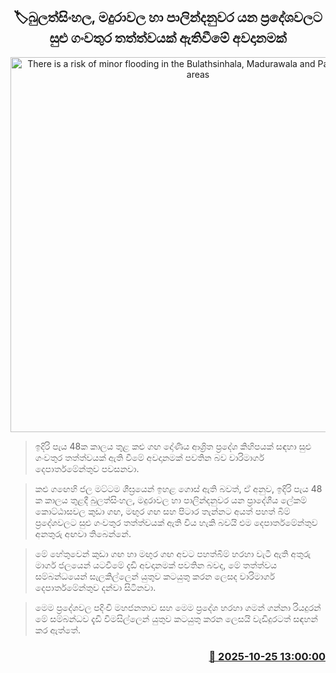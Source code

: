 <p align='center'><b><h2 align='center' title='There is a risk of minor flooding in the Bulathsinhala, Madurawala and Palindanuwara areas'>🏷බුලත්සිංහල, මදුරාවල හා පාලින්දනුවර යන ප්‍රදේශවලට සුළු ගංවතුර තත්ත්වයක් ඇතිවීමේ අවදානමක්</h2></b></p>
<p align='center'><img src='https://helakuru.sgp1.cdn.digitaloceanspaces.com/esana/images/lib/floods-w.jpg' width='600' alt='There is a risk of minor flooding in the Bulathsinhala, Madurawala and Palindanuwara areas'></p>

> ඉදිරි පැය 48ක කාලය තුළ කළු ගඟ දෝණිය ආශ්‍රිත ප්‍රදේශ කිහිපයක් සඳහා සුළු ගංවතුර තත්ත්වයක් ඇති වීමේ අවදානමක් පවතින බව වාරිමාර්ග දෙපාර්තමේන්තුව පවසනවා.

> කළු ගඟෙහි ජල මට්ටම ශීඝ්‍රයෙන් ඉහළ ගොස් ඇති බවත්, ඒ අනුව, ඉදිරි පැය 48 ක කාලය තුළදී බුලත්සිංහල, මදුරාවල හා පාලින්දනුවර යන ප්‍රාදේශීය ලේකම් කොට්ඨාසවල කුඩා ගඟ, මඟුර ගඟ සහ පිටාර තැන්නට අයත් පහත් බිම් ප්‍රදේශවලට සුළු ගංවතුර තත්ත්වයක් ඇති විය හැකි බවයි එම දෙපාර්තමේන්තුව අනතුරු අඟවා තිබෙන්නේ.

> මේ හේතුවෙන් කුඩා ගඟ හා මඟුර ගඟ අවට පහත්බිම් හරහා වැටී ඇති අතුරු මාර්ග ජලයෙන් යටවීමේ දැඩි අවදානමක් පවතින බවද, මේ තත්ත්වය සම්බන්ධයෙන් සැලකිල්ලෙන් යුතුව කටයුතු කරන ලෙසද වාරිමාර්ග දෙපාර්තමේන්තුව දන්වා සිටිනවා.

> මෙම ප්‍රදේශවල පදිංචි මහජනතාව සහ මෙම ප්‍රදේශ හරහා ගමන් ගන්නා රියදුරන් මේ සම්බන්ධව දැඩි විමසිල්ලෙන් යුතුව කටයුතු කරන ලෙසයි වැඩිදුරටත් සඳහන් කර ඇත්තේ.



<h3 align='right'><a href='https://www.helakuru.lk/esana/p/114791/'>📅 2025-10-25 13:00:00</a></h3>
